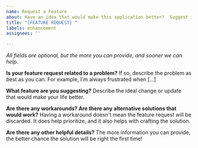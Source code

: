 ```yaml
---
name: Request a Feature
about: Have an idea that would make this application better?  Suggest it!
title: "[FEATURE REQUEST] "
labels: enhancement
assignees: ''

---
```


*All fields are optional, but the more you can provide, and sooner we can help.*

**Is your feature request related to a problem?**
If so, describe the problem as best as you can.  For example, I'm always frustrated when [...]

**What feature are you suggesting?**
Describe the ideal change or update that would make your life better.

**Are there any workarounds?  Are there any alternative solutions that would work?**
Having a workaround doesn't mean the feature request will be discarded.  It does help prioritize, and it also helps with crafting the solution.

**Are there any other helpful details?**
The more information you can provide, the better chance the solution will be right the first time!
